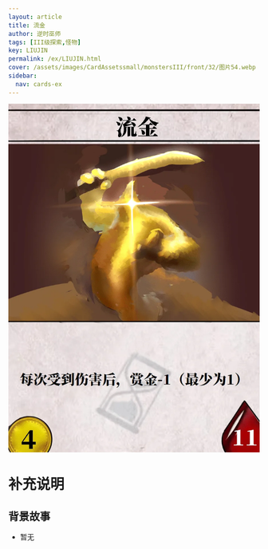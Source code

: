 ```yaml
---
layout: article
title: 流金
author: 逆时巫师
tags: [III级探索,怪物]
key: LIUJIN
permalink: /ex/LIUJIN.html
cover: /assets/images/CardAssetssmall/monstersIII/front/32/图片54.webp
sidebar:
  nav: cards-ex
---
```

![](/assets/images/CardAssets/monstersIII/front/32/图片54.webp)

# 补充说明



## 背景故事
* 暂无